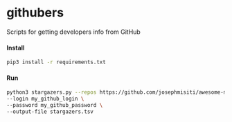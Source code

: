 # githubers

Scripts for getting developers info from GitHub

#### Install
```bash
pip3 install -r requirements.txt
```

#### Run
```bash
python3 stargazers.py --repos https://github.com/josephmisiti/awesome-machine-learning https://github.com/tensorflow/models \
--login my_github_login \
--password my_github_password \
--output-file stargazers.tsv
```